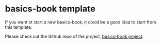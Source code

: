 # basics-book template

If you want ot start a new basics-book, it could be a good idea to start from this template.

Please check out the Github repo of the project, [basics-book project](https://github.com/Basics2022).


```{tableofcontents}
```
